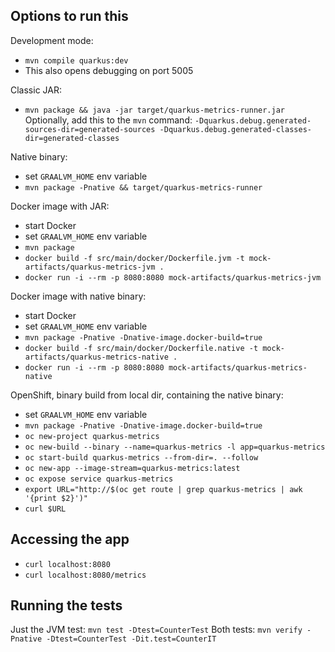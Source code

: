 Options to run this
-------------------
Development mode:
- `mvn compile quarkus:dev`
- This also opens debugging on port 5005

Classic JAR:
- `mvn package && java -jar target/quarkus-metrics-runner.jar`
Optionally, add this to the `mvn` command:
`-Dquarkus.debug.generated-sources-dir=generated-sources -Dquarkus.debug.generated-classes-dir=generated-classes`

Native binary:
- set `GRAALVM_HOME` env variable
- `mvn package -Pnative && target/quarkus-metrics-runner`

Docker image with JAR:
- start Docker
- set `GRAALVM_HOME` env variable
- `mvn package`
- `docker build -f src/main/docker/Dockerfile.jvm -t mock-artifacts/quarkus-metrics-jvm .`
- `docker run -i --rm -p 8080:8080 mock-artifacts/quarkus-metrics-jvm`

Docker image with native binary:
- start Docker
- set `GRAALVM_HOME` env variable
- `mvn package -Pnative -Dnative-image.docker-build=true`
- `docker build -f src/main/docker/Dockerfile.native -t mock-artifacts/quarkus-metrics-native .`
- `docker run -i --rm -p 8080:8080 mock-artifacts/quarkus-metrics-native`

OpenShift, binary build from local dir, containing the native binary:
- set `GRAALVM_HOME` env variable
- `mvn package -Pnative -Dnative-image.docker-build=true`
- `oc new-project quarkus-metrics`
- `oc new-build --binary --name=quarkus-metrics -l app=quarkus-metrics`
- `oc start-build quarkus-metrics --from-dir=. --follow`
- `oc new-app --image-stream=quarkus-metrics:latest`
- `oc expose service quarkus-metrics`
- `export URL="http://$(oc get route | grep quarkus-metrics | awk '{print $2}')"`
- `curl $URL`

Accessing the app
-----------------
- `curl localhost:8080`
- `curl localhost:8080/metrics`

Running the tests
-----------------
Just the JVM test:
`mvn test -Dtest=CounterTest`
Both tests:
`mvn verify -Pnative -Dtest=CounterTest -Dit.test=CounterIT`
